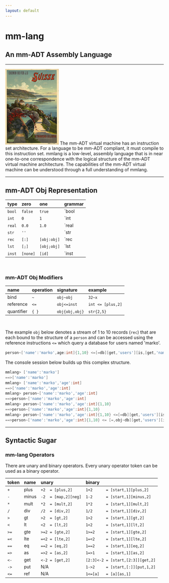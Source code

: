 ```yaml
---
layout: default
---
```


# mm-lang
## An mm-ADT Assembly Language

---

<a href="assets/images/posters/switzerland-travel.jpg"><img src="assets/images/posters/switzerland-travel.jpg" class="rimg" width="170"/></a> The mm-ADT virtual machine has an instruction set architecture. For a language to be mm-ADT compliant, it must compile to this instruction set. mmlang is a low-level, assembly language that is in near one-to-one correspondence with the logical structure of the mm-ADT virtual machine architecture. The capabilities of the mm-ADT virtual machine can be understood through a full understanding of mmlang.

---

## mm-ADT Obj Representation 

| type | zero   | one       | grammar                     | 
|:-----|:-------|:----------|:----------------------------|
|`bool`|`false` |`true`     |`bool | true | false`        |
|`int` |`0`     |`1`        |`int  | digit*`              |
|`real`|`0.0`   |`1.0`      |`real | digit*.digit*`       |
|`str` |`''`    |           |`str  | 'char*'`             |
|`rec` |`[:]`   |`[obj:obj]`|`rec  | [:] | [(obj:obj)*]`  |
|`lst` |`[;]`   |`[obj;obj]`|`lst  | [;] | [obj(;obj)*)]` |
|`inst`|`[none]`|`[id]`     |`inst | [str(,obj)*]`        |


<br/>

### mm-ADT Obj Modifiers

| name     | operation | signature      |example           |
|:---------|:----------|:---------------|:-----------------|
|bind      | `~`       | `obj~obj`      |`32~x`            |
|reference | `<=`      | `obj<=inst`    |`int <= [plus,2]` |
|quantifier| `{ }`     | `obj{obj,obj}` |`str{2,5}`        |

<br/>           

The example `obj` below denotes a stream of 1 to 10 records (`rec`) that are each bound to the structure of a `person` and can be accessed using the reference instructions `<=` which query a database for users named 'marko'.

```groovy
person~['name':'marko',age:int]{1,10} <=[=db][get,'users'][is,[get,'name'][eq,'marko']]
```

The console session below builds up this complex structure.

```groovy
mmlang> ['name':'marko']
==>['name':'marko']
mmlang> ['name':'marko','age':int]
==>['name':'marko','age':int]
mmlang> person~['name':'marko','age':int]
==>person~['name':'marko','age':int]
mmlang> person~['name':'marko','age':int]{1,10}
==>person~['name':'marko','age':int]{1,10}
mmlang> person~['name':'marko','age':int]{1,10} <=[=db][get,'users'][is,[get,'name']][eq,'marko']
==>person~['name':'marko','age':int]{1,10} <= [=,obj~db][get,'users'][is,[get,'name']][eq,'marko']
```


---

## Syntactic Sugar

### mm-lang Operators

There are unary and binary operators. Every unary operator token can be used as a binary operator.

| token | name  | unary                | binary                              |
|:------|:------|:---------------------|:------------------------------------|
| `+`   | plus  | `+2  = [plus,2]`     | `1+2      = [start,1][plus,2]`      |
| `-`   | minus | `-2  = [map,2][neg]` | `1-2      = [start,1][minus,2]`     |
| `*`   | mult  | `*2  = [mult,2]`     | `1*2      = [start,1][mult,2]`      |
| `/`   | div   | `/2  = [div,2]`      | `1/2      = [start,1][div,2]`       |
| `>`   | gt    | `>2  = [gt,2]`       | `1>2      = [start,1][gt,2]`        |
| `<`   | lt    | `<2  = [lt,2]`       | `1<2      = [start,1][lt,2]`        |
| `>=`  | gte   | `>=2 = [gte,2]`      | `1>=2     = [start,1][gte,2]`       |
| `=<`  | lte   | `=<2 = [lte,2]`      | `1=<2     = [start,1][lte,2]`       |
| `==`  | eq    | `==2 = [eq,2]`       | `1==2     = [start,1][eq,2]`        |
| `=>`  | as    | `=>2 = [as,2]`       | `1=>1     = [start,1][as,2]`        |
| `<-`  | get   | `<-2 = [get,2]`      | `[2:3]<-2 = [start,[2:3]][get,2]`   |
| `->`  | put   | N/A                  | `1->2     = [start,[:]][put,1,2]`   |
| `<=`  | ref   | N/A                  | `1<=[a]   = [a][as,1]`              |


